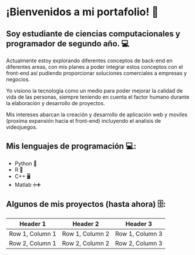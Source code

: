 # ¡Bienvenidos a mi portafolio! 📁

## Soy estudiante de ciencias computacionales y programador de segundo año. 💻

Actualmente estoy explorando diferentes conceptos de back-end en diferentes areas, con mis planes
a poder integrar estos conceptos con el front-end así pudiendo proporcionar soluciones comerciales a
empresas y negocios. 

Yo visiono la tecnologia como un medio para poder mejorar la calidad de vida de las personas, siempre teniendo en cuenta el factor humano durante la elaboración y desarrollo de proyectos. 

Mis intereses abarcan la creación y desarrollo de aplicación web y moviles (proxima expansión hacia el front-end) incluyendo el analisis de videojuegos. 

## Mis lenguajes de programación 💻: 

+ Python 🐍
+ R 🔢
+ C++ 🖥
+ Matlab ➗➕

## Algunos de mis proyectos (hasta ahora) 🗄️: 

| Header 1 | Header 2 | Header 3 |
| -------- | -------- | -------- |
| Row 1, Column 1 | Row 1, Column 2 | Row 1, Column 3 |
| Row 2, Column 1 | Row 2, Column 2 | Row 2, Column 3 |
